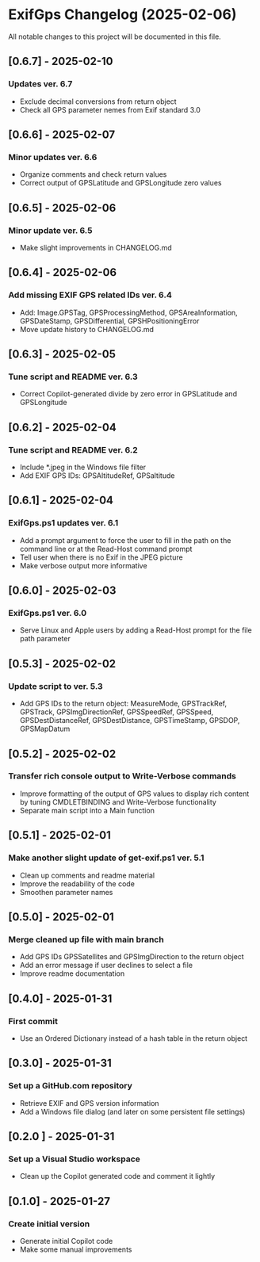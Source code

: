 # ExifGps Changelog (2025-02-06)

All notable changes to this project will be documented in this file.

## [0.6.7] - 2025-02-10

### Updates ver. 6.7

- Exclude decimal conversions from return object
- Check all GPS parameter nemes from Exif standard 3.0

## [0.6.6] - 2025-02-07

### Minor updates ver. 6.6

- Organize comments and check return values
- Correct output of GPSLatitude and GPSLongitude zero values

## [0.6.5] - 2025-02-06

### Minor update ver. 6.5

- Make slight improvements in CHANGELOG.md

## [0.6.4] - 2025-02-06

### Add missing EXIF GPS related IDs ver. 6.4

- Add: Image.GPSTag, GPSProcessingMethod, GPSAreaInformation, GPSDateStamp, GPSDifferential, GPSHPositioningError
- Move update history to CHANGELOG.md

## [0.6.3] - 2025-02-05

### Tune script and README ver. 6.3

- Correct Copilot-generated divide by zero error in GPSLatitude and GPSLongitude

## [0.6.2] - 2025-02-04

### Tune script and README ver. 6.2

- Include *.jpeg in the Windows file filter
- Add EXIF GPS IDs: GPSAltitudeRef, GPSaltitude

## [0.6.1] - 2025-02-04

### ExifGps.ps1 updates ver. 6.1

- Add a prompt argument to force the user to fill in the path on the command line or at the Read-Host command prompt
- Tell user when there is no Exif in the JPEG picture
- Make verbose output more informative

## [0.6.0] - 2025-02-03

### ExifGps.ps1 ver. 6.0

- Serve Linux and Apple users by adding a Read-Host prompt for the file path parameter

## [0.5.3] - 2025-02-02

### Update script to ver. 5.3

- Add GPS IDs to the return object: MeasureMode, GPSTrackRef, GPSTrack, GPSImgDirectionRef, GPSSpeedRef, GPSSpeed, GPSDestDistanceRef, GPSDestDistance, GPSTimeStamp, GPSDOP, GPSMapDatum

## [0.5.2] - 2025-02-02

### Transfer rich console output to Write-Verbose commands

- Improve formatting of the output of GPS values to display rich content by tuning CMDLETBINDING and Write-Verbose functionality
- Separate main script into a Main function

## [0.5.1] - 2025-02-01

### Make another slight update of get-exif.ps1 ver. 5.1

- Clean up comments and readme material
- Improve the readability of the code
- Smoothen parameter names

## [0.5.0] - 2025-02-01

### Merge cleaned up file with main branch

- Add GPS IDs GPSSatellites and GPSImgDirection to the return object
- Add an error message if user declines to select a file
- Improve readme documentation

## [0.4.0] - 2025-01-31

### First commit

- Use an Ordered Dictionary instead of a hash table in the return object

## [0.3.0] - 2025-01-31

### Set up a GitHub.com repository

- Retrieve EXIF and GPS version information
- Add a Windows file dialog (and later on some persistent file settings)

## [0.2.0 ] - 2025-01-31

### Set up a Visual Studio workspace

- Clean up the Copilot generated code and comment it lightly

## [0.1.0] - 2025-01-27

### Create initial version

- Generate initial Copilot code
- Make some manual improvements
